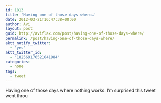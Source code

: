 ```yaml
---
id: 1813
title: 'Having one of those days where…'
date: 2012-03-21T16:47:38+00:00
author: Avi
layout: post
guid: http://aviflax.com/post/having-one-of-those-days-where/
permalink: /post/having-one-of-those-days-where/
aktt_notify_twitter:
  - 'yes'
aktt_twitter_id:
  - "182569176521641984"
categories:
  - none
tags:
  - tweet
---
```

Having one of those days where nothing works. I’m surprised this tweet went throu
